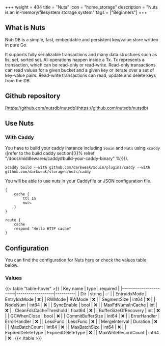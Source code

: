 +++
weight = 404
title = "Nuts"
icon = "home_storage"
description = "Nuts is an in-memory/filesystem storage system"
tags = ["Beginners"]
+++

## What is Nuts
NutsDB is a simple, fast, embeddable and persistent key/value store written in pure Go.

It supports fully serializable transactions and many data structures such as lis, set, sorted set. All operations happen inside a Tx. Tx represents a transaction, which can be read-only or read-write. Read-only transactions can read values for a given bucket and a given key or iterate over a set of key-value pairs. Read-write transactions can read, update and delete keys from the DB.

## Github repository
[https://github.com/nutsdb/nutsdb](https://github.com/nutsdb/nutsdb)

## Use Nuts
### With Caddy
You have to build your caddy instance including `Souin` and `Nuts` using `xcaddy` ([refer to the build caddy section]({{% relref "/docs/middlewares/caddy#build-your-caddy-binary" %}})).
```shell
xcaddy build --with github.com/darkweak/souin/plugins/caddy --with github.com/darkweak/storages/nuts/caddy
```
You will be able to use nuts in your Caddyfile or JSON configuration file.
```caddyfile
{
    cache {
        ttl 1h
        nuts
    }
}

route {
    cache
    respond "Hello HTTP cache"
}
```

## Configuration
You can find the configuration for Nuts [here](https://github.com/nutsdb/nutsdb/blob/master/options.go#L55) or check the values table below.

### Values
{{< table "table-hover" >}}
| Key name               | type              | required |
|------------------------|-------------------|----------|
| Dir                    | string            | ✅       |
| EntryIdxMode           | EntryIdxMode      | ❌       |
| RWMode                 | RWMode            | ❌       |
| SegmentSize            | int64             | ❌       |
| NodeNum                | int64             | ❌       |
| SyncEnable             | bool              | ❌       |
| MaxFdNumsInCache       | int               | ❌       |
| CleanFdsCacheThreshold | float64           | ❌       |
| BufferSizeOfRecovery   | int               | ❌       |
| GCWhenClose            | bool              | ❌       |
| CommitBufferSize       | int64             | ❌       |
| ErrorHandler           | ErrorHandler      | ❌       |
| LessFunc               | LessFunc          | ❌       |
| MergeInterval          | Duration          | ❌       |
| MaxBatchCount          | int64             | ❌       |
| MaxBatchSize           | int64             | ❌       |
| ExpiredDeleteType      | ExpiredDeleteType | ❌       |
| MaxWriteRecordCount    | int64             | ❌       |
{{< /table >}}
